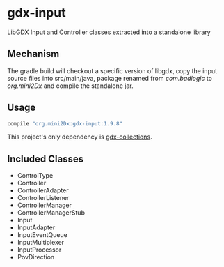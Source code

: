 gdx-input
=============================
LibGDX Input and Controller classes extracted into a standalone library

Mechanism
---------------------------------

The gradle build will checkout a specific version of libgdx, copy the input source files into src/main/java, package renamed from _com.badlogic_ to _org.mini2Dx_ and compile the standalone jar.

Usage
---------------------------------

```gradle
compile "org.mini2Dx:gdx-input:1.9.8"
```

This project's only dependency is [gdx-collections](https://github.com/mini2Dx/gdx-collections).

Included Classes
---------------------------------

* ControlType
* Controller
* ControllerAdapter
* ControllerListener
* ControllerManager
* ControllerManagerStub
* Input
* InputAdapter
* InputEventQueue
* InputMultiplexer
* InputProcessor
* PovDirection
